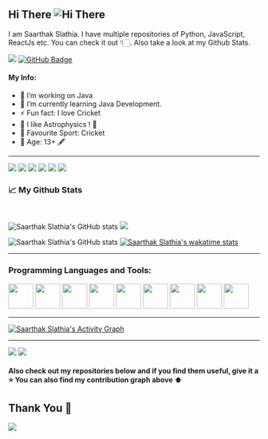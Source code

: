 ## Hi There ![ Hi There](https://github.com/Saarthak-Slathia/Saarthak-Slathia/blob/main/waving_hand.gif)
 
I am Saarthak Slathia. I have multiple repositories of Python, JavaScript, ReactJs etc. You can check it out 👇🏻. Also take a look at my Github Stats.

![](https://komarev.com/ghpvc/?username=Saarthak-Slathia)
<a href="https://github.com/Saarthak-Slathia?tab=followers"><img src="https://img.shields.io/github/followers/Saarthak-Slathia?label=Followers&style=social" alt="GitHub Badge"></a>

#### My Info:
 
- 🔭 I’m working on Java
- 🌱 I’m currently learning Java Development.
- ⚡ Fun fact: I love Cricket
- 🚀 I like Astrophysics ! 🌌
- 🏏 Favourite Sport: Cricket
- 🔞 Age: 13+ 🖋

---

![](https://img.shields.io/badge/Java-informational?style=for-the-badge&logo=java&labelColor=06283D&color=06283D&logoColor=ffffff)
![](https://img.shields.io/badge/python-informational?style=for-the-badge&logo=python&labelColor=06283D&color=06283D&logoColor=ffffff)
![](https://img.shields.io/badge/javascript-informational?style=for-the-badge&logo=javascript&labelColor=06283D&color=06283D&logoColor=ffffff)
![](https://img.shields.io/badge/react-informational?style=for-the-badge&logo=react&labelColor=06283D&color=06283D&logoColor=ffffff)
![](https://img.shields.io/badge/html5-informational?style=for-the-badge&logo=html5&labelColor=06283D&color=06283D&logoColor=ffffff)
![](https://img.shields.io/badge/css3-informational?style=for-the-badge&logo=css3&labelColor=06283D&color=06283D&logoColor=ffffff)

### 📈 My Github Stats

 <br/>

   ![Saarthak Slathia's GitHub stats](https://github-readme-stats.vercel.app/api?username=Saarthak-Slathia&theme=gotham&show_icons=true)
   <img src="http://github-readme-streak-stats.herokuapp.com?user=Saarthak-Slathia&theme=gotham&border=61DAFB&fire=DDB80F"/>
 <br/>
 

![Saarthak Slathia's GitHub stats](https://github-readme-stats.vercel.app/api/top-langs?username=Saarthak-Slathia&layout=compact&show_icons=true&show_icons=true&theme=gotham&hide=html,css&langs_count=4)
[![Saarthak Slathia's wakatime stats](https://github-readme-stats.vercel.app/api/wakatime?username=slathia&layout=compact&theme=github_dark)](https://github.com/anuraghazra/github-readme-stats&layuout=compact&theme=gotham)

---

### Programming Languages and Tools: 
 <div>
  <img width="50" src="https://camo.githubusercontent.com/91624b4794cb98081ea55063865721be4b4399472c81e66b89b37fd07aad1d92/68747470733a2f2f696d672e69636f6e73382e636f6d2f636f6c6f722f34382f3030303030302f68746d6c2d352e706e67">
  <img width="50" src="https://camo.githubusercontent.com/dc75aee770dff630309493116eeebd6a39c7042e4e94780a5e6c8f107bebe76f/68747470733a2f2f696d672e69636f6e73382e636f6d2f636f6c6f722f34382f3030303030302f637373332e706e67">

  <img width="50" src="https://camo.githubusercontent.com/84c2586aa67309f6fa224fdf5fdf33a633239375397a8e753ac1e7cc727f5458/68747470733a2f2f696d672e69636f6e73382e636f6d2f636f6c6f722f34382f3030303030302f6a6176617363726970742d2d76312e706e67">
  <img width="50" src="https://camo.githubusercontent.com/0174b03bab13c90e5673eaafbaa2cc273f8f0f8e70c39e660d0db9895f41f7ae/68747470733a2f2f696d672e69636f6e73382e636f6d2f636f6c6f722f34382f3030303030302f626f6f7473747261702e706e67">
 
 <img width="50" src="https://cdn-icons-png.flaticon.com/64/226/226777.png">
 <img width="50" src="https://cdn-icons-png.flaticon.com/512/1126/1126012.png">
 
 <img width="50" src="https://camo.githubusercontent.com/5d6bd5caa91b0cc83df372c1a2c23c15a8a6a3c63bbffb4b2fb54e406cce9fc4/68747470733a2f2f63646e2d69636f6e732d706e672e666c617469636f6e2e636f6d2f3531322f3733332f3733333630392e706e67">
 <img width="50" src="https://camo.githubusercontent.com/446a67a1ebe2f1cba46113cc68f46610c49ab75885c2d19bb4453d70f3534f97/68747470733a2f2f63646e2d69636f6e732d706e672e666c617469636f6e2e636f6d2f36342f3930362f3930363332342e706e67">
 <img width="50" src="https://img.icons8.com/color/48/000000/python.png">
 </div>

---

<a href="https://github.com/Saarthak-Slathia/github-readme-activity-graph"><img alt="Saarthak Slathia's Activity Graph" src="https://activity-graph.herokuapp.com/graph?username=Saarthak-Slathia&bg_color=0D1117&color=ffffff&line=2ECC71&point=FFFFFF&hide_border=true" /></a>

---

![](https://github.com/Saarthak-Slathia/Saarthak-Slathia/blob/main/hushed_face.gif)
![](https://github.com/Saarthak-Slathia/Saarthak-Slathia/blob/main/exploding_head.gif)

#### Also check out my repositories below and if you find them useful, give it a ⭐ You can also find my contribution graph above ⬆️
## Thank You 🎉

![](https://github.com/Saarthak-Slathia/Saarthak-Slathia/blob/main/winking_face.gif)
